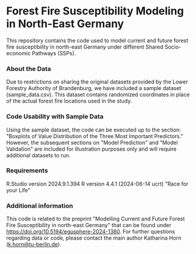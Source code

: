 # Forest Fire Susceptibility Modeling in North-East Germany

This repository contains the code used to model current and future forest fire susceptibility in north-east Germany under different Shared Socio-economic Pathways (SSPs).

### About the Data
Due to restrictions on sharing the original datasets provided by the Lower Forestry Authority of Brandenburg, we have included a sample dataset (sample_data.csv). This dataset contains randomized coordinates in place of the actual forest fire locations used in the study.

### Code Usability with Sample Data
Using the sample dataset, the code can be executed up to the section: "Boxplots of Value Distribution of the Three Most Important Predictors."
However, the subsequent sections on "Model Prediction" and "Model Validation" are included for illustration purposes only and will require additional datasets to run.

### Requirements
R.Studio version 2024.9.1.394
R version 4.4.1 (2024-06-14 ucrt) "Race for your Life"

### Additional information
This code is related to the preprint "Modelling Current and Future Forest Fire Susceptibility in north-east Germany" that can be found under https://doi.org/10.5194/egusphere-2024-1380. 
For further questions regarding data or code, please contact the main author Katharina Horn (k.horn@tu-berlin.de). 
